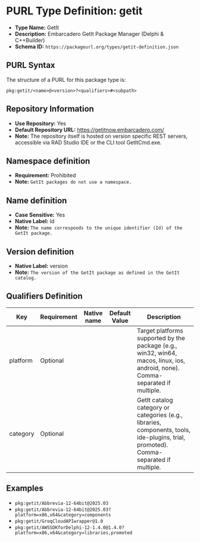 <!--  NOTE: Auto-generated from the JSON PURL type definition.
Do not manually edit this file. Edit the JSON type definition instead. -->

# PURL Type Definition: getit

- **Type Name:** GetIt
- **Description:** Embarcadero GetIt Package Manager (Delphi & C++Builder)
- **Schema ID:** `https://packageurl.org/types/getit-definition.json`

## PURL Syntax

The structure of a PURL for this package type is:

    pkg:getit/<name>@<version>?<qualifiers>#<subpath>

## Repository Information

- **Use Repository:** Yes
- **Default Repository URL:** https://getitnow.embarcadero.com/
- **Note:** The repository itself is hosted on version specific REST servers, accessible via RAD Studio IDE or the CLI tool GetItCmd.exe.

## Namespace definition

- **Requirement:** Prohibited
- **Note:** `GetIt packages do not use a namespace.`

## Name definition

- **Case Sensitive:** Yes
- **Native Label:** Id
- **Note:** `The name corresponds to the unique identifier (Id) of the GetIt package.`

## Version definition

- **Native Label:** version
- **Note:** `The version of the GetIt package as defined in the GetIt catalog.`

## Qualifiers Definition

| Key  | Requirement | Native name | Default Value | Description |
|------|-------------|-------------|---------------|-------------|
| platform | Optional |  |  | Target platforms supported by the package (e.g., win32, win64, macos, linux, ios, android, none). Comma-separated if multiple. |
| category | Optional |  |  | GetIt catalog category or categories (e.g., libraries, components, tools, ide-plugins, trial, promoted). Comma-separated if multiple. |

## Examples

- `pkg:getit/Abbrevia-12-64bit@2025.03`
- `pkg:getit/Abbrevia-12-64bit@2025.03?platform=x86,x64&category=components`
- `pkg:getit/GroqCloudAPIwrapper@1.0`
- `pkg:getit/AWSSDKforDelphi-12-1.4.0@1.4.0?platform=x86,x64&category=libraries,promoted`
